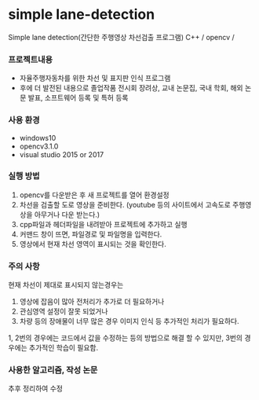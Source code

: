 # simple lane-detection
Simple lane detection(간단한 주행영상 차선검출 프로그램) C++ / opencv / 

### 프로젝트내용
- 자율주행자동차를 위한 차선 및 표지판 인식 프로그램
- 후에 더 발전된 내용으로 졸업작품 전시회 장려상, 교내 논문집, 국내 학회, 해외 논문 발표, 소프트웨어 등록 및 특허 등록

### 사용 환경
- windows10
- opencv3.1.0
- visual studio 2015 or 2017

### 실행 방법
1. opencv를 다운받은 후 새 프로젝트를 열어 환경설정
2. 차선을 검출할 도로 영상을 준비한다. 
(youtube 등의 사이트에서 고속도로 주행영상을 아무거나 다운 받는다.)
3. cpp파일과 헤더파일을 내려받아 프로젝트에 추가하고 실행
4. 커맨드 창이 뜨면, 파일경로 및 파일명을 입력한다.
5. 영상에서 현재 차선 영역이 표시되는 것을 확인한다.

### 주의 사항
현재 차선이 제대로 표시되지 않는경우는
1. 영상에 잡음이 많아 전처리가 추가로 더 필요하거나
2. 관심영역 설정이 잘못 되었거나
3. 차량 등의 장애물이 너무 많은 경우 이미지 인식 등 추가적인 처리가 필요하다.

1, 2번의 경우에는 코드에서 값을 수정하는 등의 방법으로 해결 할 수 있지만,
3번의 경우에는 추가적인 학습이 필요함.

### 사용한 알고리즘, 작성 논문
추후 정리하여 수정
